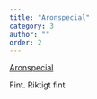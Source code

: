 ```yaml
---
title: "Aronspecial"
category: 3
author: ""
order: 2
---
```


<div class="center">  
  <p>
    <a href="/teambuilding/ARONSPECIAL/">Aronspecial</a>
  </p>
  <p>Fint. Riktigt fint</p>
</div>
